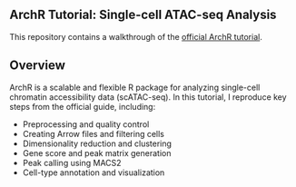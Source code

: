 ## ArchR Tutorial: Single-cell ATAC-seq Analysis

This repository contains a walkthrough of the [official ArchR tutorial](https://www.archrproject.com/articles/Articles/tutorial.html).

## Overview

ArchR is a scalable and flexible R package for analyzing single-cell chromatin accessibility data (scATAC-seq). In this tutorial, I reproduce key steps from the official guide, including:

- Preprocessing and quality control
- Creating Arrow files and filtering cells
- Dimensionality reduction and clustering
- Gene score and peak matrix generation
- Peak calling using MACS2
- Cell-type annotation and visualization
